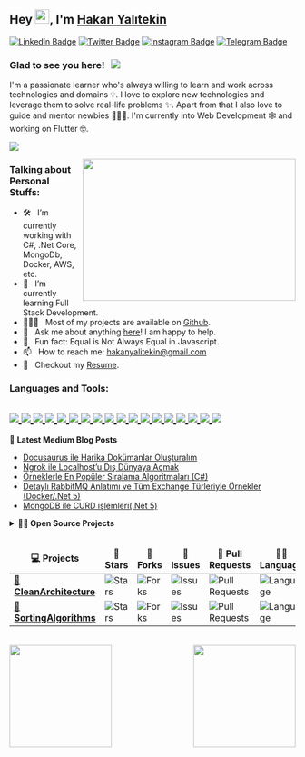 ## Hey <a href="https://www.gautamkrishnar.com/"><img src="https://media.giphy.com/media/hvRJCLFzcasrR4ia7z/giphy.gif" width="25px"></a>, I'm [Hakan Yalıtekin](https://linkedin.com/in/hakanyalitekin)

[![Linkedin Badge](https://img.shields.io/badge/-hakanyalitekin-0e76a8?style=flat-square&logo=Linkedin&logoColor=white)](https://linkedin.com/in/hakanyalitekin)
[![Twitter Badge](https://img.shields.io/badge/-hakanyalitekin-00acee?style=flat-square&logo=Twitter&logoColor=white)](https://twitter.com/hakanyalitekin)
[![Instagram Badge](https://img.shields.io/badge/-hakanyalitekin-e4405f?style=flat-square&logo=Instagram&logoColor=white)](https://instagram.com/hakanyalitekin/)
[![Telegram Badge](https://img.shields.io/badge/-hakanyalitekin-0088cc?style=flat-square&logo=Telegram&logoColor=white)](https://t.me/hakanyalitekin)

### Glad to see you here! &nbsp; ![](https://visitor-badge.glitch.me/badge?page_id=hakanyalitekin.hakanyalitekin&style=flat-square&color=0088cc)

I'm a passionate learner who's always willing to learn and work across technologies and domains 💡. I love to explore new technologies and leverage them to solve real-life problems ✨. Apart from that I also love to guide and mentor newbies 👨🏻‍💻. I'm currently into Web Development 🕸️ and working on Flutter 🤓.

[![](https://gitwar.herokuapp.com/badge?username=hakanyalitekin&label=Gitwar%20Profile%20Score&style=for-the-badge&color=0088cc)](#)

<img align="right" height="250" width="375" alt="" src="https://raw.githubusercontent.com/abhisheknaiidu/abhisheknaiidu/master/code.gif" />

### Talking about Personal Stuffs:

- 🛠 &nbsp; I’m currently working with C#, .Net Core, MongoDb, <br />Docker, AWS, etc.
- 🚀 &nbsp; I’m currently learning Full Stack Development.
- 👨🏻‍💻 &nbsp; Most of my projects are available on [Github](https://github.com/hakanyalitekin).
- 💬 &nbsp; Ask me about anything [here](https://github.com/hakanyalitekin/hakanyalitekin/issues)! I am happy to help.
- 👾 &nbsp; Fun fact: Equal is Not Always Equal in Javascript.
- 📫 &nbsp; How to reach me: hakanyalitekin@gmail.com
- 📝 &nbsp; Checkout my [Resume](https://www.kariyer.net/ozgecmis/hakanyalitekincv).

### Languages and Tools:
[<img src="https://img.shields.io/badge/git%20-%23F05033.svg?&style=for-the-badge&logo=git&logoColor=white"/>
<img src="https://img.shields.io/badge/bitbucket%20-%230047B3.svg?&style=for-the-badge&logo=bitbucket&logoColor=white"/>
<img src="https://img.shields.io/badge/github%20-%23121011.svg?&style=for-the-badge&logo=github&logoColor=white"/>
<img src="https://img.shields.io/badge/AWS%20-%23FF9900.svg?&style=for-the-badge&logo=amazon-aws&logoColor=white"/>
<img src="https://img.shields.io/badge/azure%20-%230072C6.svg?&style=for-the-badge&logo=azure-devops&logoColor=white"/>
<img src="https://img.shields.io/badge/jenkins%20-%232C5263.svg?&style=for-the-badge&logo=jenkins&logoColor=white"/>
<img src ="https://img.shields.io/badge/Ms SQL-%2307405e.svg?&style=for-the-badge&logo=sqlite&logoColor=white"/>
<img src ="https://img.shields.io/badge/MongoDB-%234ea94b.svg?&style=for-the-badge&logo=mongodb&logoColor=white"/>
<img src="https://img.shields.io/badge/docker%20-%230db7ed.svg?&style=for-the-badge&logo=docker&logoColor=white"/>
<img src="https://img.shields.io/badge/Flutter%20-%2302569B.svg?&style=for-the-badge&logo=Flutter&logoColor=white" />
<img src="https://img.shields.io/badge/jquery%20-%230769AD.svg?&style=for-the-badge&logo=jquery&logoColor=white"/>
<img src="https://img.shields.io/badge/bootstrap%20-%23563D7C.svg?&style=for-the-badge&logo=bootstrap&logoColor=white"/>
<img src="https://img.shields.io/badge/dart-%230175C2.svg?&style=for-the-badge&logo=dart&logoColor=white"/>
<img src="https://img.shields.io/badge/c%23%20-%23239120.svg?&style=for-the-badge&logo=c-sharp&logoColor=white"/>
<img src="https://img.shields.io/badge/html5%20-%23E34F26.svg?&style=for-the-badge&logo=html5&logoColor=white"/>
<img src="https://img.shields.io/badge/css3%20-%231572B6.svg?&style=for-the-badge&logo=css3&logoColor=white"/>
<img src="https://img.shields.io/badge/javascript%20-%23323330.svg?&style=for-the-badge&logo=javascript&logoColor=%23F7DF1E"/>
<img src="https://img.shields.io/badge/javascript%20-%23323330.svg?&style=for-the-badge&logo=visualstudio&logoColor=%23F7DF1E"/>](#)
-
📕 **Latest Medium Blog Posts**
<!-- BLOG-POST-LIST:START -->
- [Docusaurus ile Harika Dokümanlar Oluşturalım](https://hakanyalitekin.medium.com/docusaurus-ile-harika-dok%C3%BCmanlar-olu%C5%9Ftural%C4%B1m-d0aa6fc8eb16?source=rss-c5995f0cd21------2)
- [Ngrok ile Localhost’u Dış Dünyaya Açmak](https://hakanyalitekin.medium.com/ngrok-ile-localhostu-d%C4%B1%C5%9F-d%C3%BCnyaya-a%C3%A7mak-b95601f99344?source=rss-c5995f0cd21------2)
- [Örneklerle En Popüler Sıralama Algoritmaları &lpar;C#&rpar;](https://hakanyalitekin.medium.com/%C3%B6rneklerle-en-pop%C3%BCler-s%C4%B1ralama-algoritmalar%C4%B1-c-57d687f325d6?source=rss-c5995f0cd21------2)
- [Detaylı RabbitMQ Anlatımı ve Tüm Exchange Türleriyle Örnekler &lpar;Docker/.Net 5&rpar;](https://hakanyalitekin.medium.com/detayl%C4%B1-rabbitmq-anlat%C4%B1m%C4%B1-ve-t%C3%BCm-exchange-t%C3%BCrleriyle-%C3%B6rnekler-docker-net-5-b4fb38c590d9?source=rss-c5995f0cd21------2)
- [MongoDB ile CURD işlemleri&lpar;.Net 5&rpar;](https://hakanyalitekin.medium.com/mongodb-ile-curd-i%C5%9Flemleri-net-5-dafafa34fccd?source=rss-c5995f0cd21------2)
<!-- BLOG-POST-LIST:END -->



<details>
	  <summary><b>🧑‍🚀 Open Source Projects</b></summary>
</details>
  <br />
  <table>
    <thead align="center">
      <tr border: none;>
        <td><b>💻 Projects</b></td>
        <td><b>🌟 Stars</b></td>
        <td><b>🍴 Forks</b></td>
        <td><b>🐛 Issues</b></td>
        <td><b>🔔 Pull Requests</b></td>
        <td><b>👨‍💻 Language</b></td>
      </tr>
    </thead>
    <tbody>
      <tr>
	<td><a href="https://github.com/hakanyalitekin/CleanArchitecture"><b>🚀 CleanArchitecture</b></a></td>
        <td><img alt="Stars" src="https://img.shields.io/github/stars/hakanyalitekin/CleanArchitecture?style=flat-square&labelColor=343b41"/></td>
        <td><img alt="Forks" src="https://img.shields.io/github/forks/hakanyalitekin/CleanArchitecture?style=flat-square&labelColor=343b41"/></td>
        <td><img alt="Issues" src="https://img.shields.io/github/issues/hakanyalitekin/CleanArchitecture?style=flat-square"/></td>
        <td><img alt="Pull Requests" src="https://img.shields.io/github/issues-pr/hakanyalitekin/CleanArchitecture?style=flat-square"/></td>
        <td><img alt="Language" src="https://img.shields.io/github/languages/top/hakanyalitekin/CleanArchitecture?style=flat-square"/></td>
      </tr>
	<tr>
	<td><a href="https://github.com/hakanyalitekin/SortingAlgorithms"><b>🚀 SortingAlgorithms</b></a></td>
        <td><img alt="Stars" src="https://img.shields.io/github/stars/hakanyalitekin/SortingAlgorithms?style=flat-square&labelColor=343b41"/></td>
        <td><img alt="Forks" src="https://img.shields.io/github/forks/hakanyalitekin/SortingAlgorithms?style=flat-square&labelColor=343b41"/></td>
        <td><img alt="Issues" src="https://img.shields.io/github/issues/hakanyalitekin/SortingAlgorithms?style=flat-square"/></td>
        <td><img alt="Pull Requests" src="https://img.shields.io/github/issues-pr/hakanyalitekin/SortingAlgorithms?style=flat-square"/></td>
        <td><img alt="Language" src="https://img.shields.io/github/languages/top/hakanyalitekin/SortingAlgorithms?style=flat-square"/></td>
      </tr>
    </tbody>
  </table>
  <br />



<img height="180em" align="left" src="https://github-readme-stats.vercel.app/api?username=hakanyalitekin&show_icons=true&hide_border=true" />
<img height="180em" align="right" src="https://github-readme-stats.vercel.app/api/top-langs/?username=hakanyalitekin&exclude_repo=KNN-Image-Classification&show_icons=true&hide_border=true&layout=compact&langs_count=8"/>
